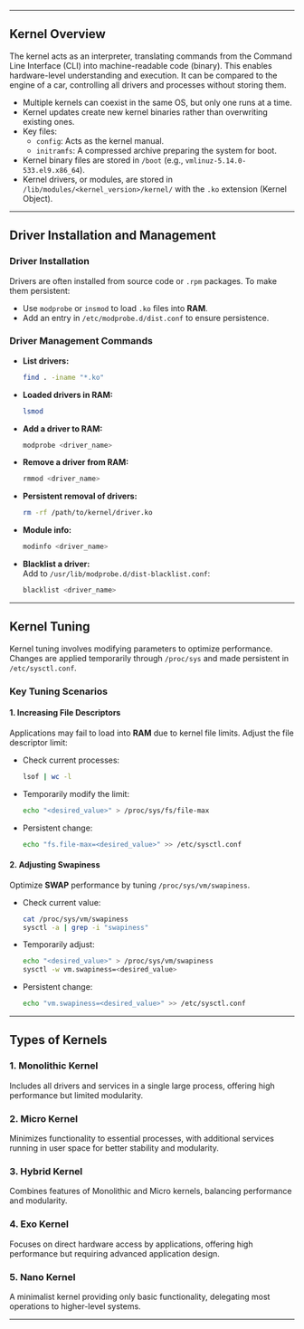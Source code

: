 ___

## **Kernel Overview**

The kernel acts as an interpreter, translating commands from the Command Line Interface (CLI) into machine-readable code (binary). This enables hardware-level understanding and execution. It can be compared to the engine of a car, controlling all drivers and processes without storing them.

- Multiple kernels can coexist in the same OS, but only one runs at a time.
- Kernel updates create new kernel binaries rather than overwriting existing ones.
- Key files:
    - `config`: Acts as the kernel manual.
    - `initramfs`: A compressed archive preparing the system for boot.
- Kernel binary files are stored in `/boot` (e.g., `vmlinuz-5.14.0-533.el9.x86_64`).
- Kernel drivers, or modules, are stored in `/lib/modules/<kernel_version>/kernel/` with the `.ko` extension (Kernel Object).

---

## **Driver Installation and Management**

### **Driver Installation**

Drivers are often installed from source code or `.rpm` packages. To make them persistent:

- Use `modprobe` or `insmod` to load `.ko` files into **RAM**.
- Add an entry in `/etc/modprobe.d/dist.conf` to ensure persistence.

### **Driver Management Commands**

- **List drivers:**
    
    ```bash
    find . -iname "*.ko"
    ```
    
- **Loaded drivers in RAM:**
    
    ```bash
    lsmod
    ```
    
- **Add a driver to RAM:**
    
    ```bash
    modprobe <driver_name>
    ```
    
- **Remove a driver from RAM:**
    
    ```bash
    rmmod <driver_name>
    ```
    
- **Persistent removal of drivers:**
    
    ```bash
    rm -rf /path/to/kernel/driver.ko
    ```
    
- **Module info:**
    
    ```bash
    modinfo <driver_name>
    ```
    
- **Blacklist a driver:**  
    Add to `/usr/lib/modprobe.d/dist-blacklist.conf`:
    
    ```bash
    blacklist <driver_name>
    ```
    

---

## **Kernel Tuning**

Kernel tuning involves modifying parameters to optimize performance. Changes are applied temporarily through `/proc/sys` and made persistent in `/etc/sysctl.conf`.

### **Key Tuning Scenarios**

#### **1. Increasing File Descriptors**

Applications may fail to load into **RAM** due to kernel file limits. Adjust the file descriptor limit:

- Check current processes:
    
    ```bash
    lsof | wc -l
    ```
    
- Temporarily modify the limit:
    
    ```bash
    echo "<desired_value>" > /proc/sys/fs/file-max
    ```
    
- Persistent change:
    
    ```bash
    echo "fs.file-max=<desired_value>" >> /etc/sysctl.conf
    ```
    

#### **2. Adjusting Swapiness**

Optimize **SWAP** performance by tuning `/proc/sys/vm/swapiness`.

- Check current value:
    
    ```bash
    cat /proc/sys/vm/swapiness
    sysctl -a | grep -i "swapiness"
    ```
    
- Temporarily adjust:
    
    ```bash
    echo "<desired_value>" > /proc/sys/vm/swapiness
    sysctl -w vm.swapiness=<desired_value>
    ```
    
- Persistent change:
    
    ```bash
    echo "vm.swapiness=<desired_value>" >> /etc/sysctl.conf
    ```
    

---

## **Types of Kernels**

### **1. Monolithic Kernel**

Includes all drivers and services in a single large process, offering high performance but limited modularity.

### **2. Micro Kernel**

Minimizes functionality to essential processes, with additional services running in user space for better stability and modularity.

### **3. Hybrid Kernel**

Combines features of Monolithic and Micro kernels, balancing performance and modularity.

### **4. Exo Kernel**

Focuses on direct hardware access by applications, offering high performance but requiring advanced application design.

### **5. Nano Kernel**

A minimalist kernel providing only basic functionality, delegating most operations to higher-level systems.

---
